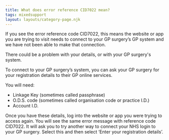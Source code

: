 ```yaml
---
title: What does error reference CID7022 mean?
tags: mixedsupport
layout: layouts/category-page.njk
---
```

If you see the error reference code CID7022, this means the website or app you are trying to visit needs to connect to your GP surgery’s GP system and we have not been able to make that connection.

There could be a problem with your details, or with your GP surgery's system.

To connect to your GP surgery’s system, you can ask your GP surgery for your registration details to their GP online services.

You will need:
* Linkage Key (sometimes called passphrase)
* O.D.S. code (sometimes called organisation code or practice I.D.)
* Account I.D.

Once you have these details, log into the website or app you were trying to access again. You will see the same error message with reference code CID7022. It will ask you to try another way to connect your NHS login to your GP surgery. Select this and then select ‘Enter your registration details’.

